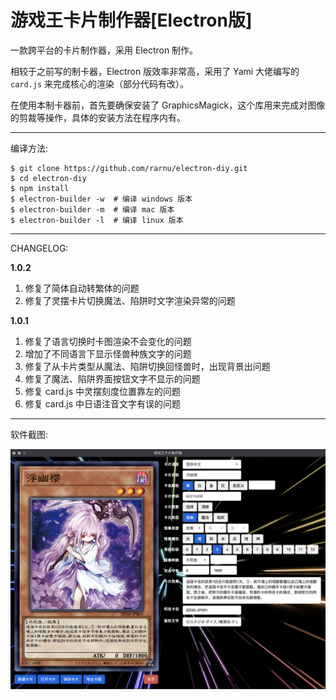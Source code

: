 # 游戏王卡片制作器[Electron版]

一款跨平台的卡片制作器，采用 Electron 制作。

相较于之前写的制卡器，Electron 版效率非常高，采用了 Yami 大佬编写的 ```card.js``` 来完成核心的渲染（部分代码有改）。

在使用本制卡器前，首先要确保安装了 GraphicsMagick，这个库用来完成对图像的剪裁等操作，具体的安装方法在程序内有。

- - -

编译方法:

```shell
$ git clone https://github.com/rarnu/electron-diy.git
$ cd electron-diy
$ npm install
$ electron-builder -w  # 编译 windows 版本
$ electron-builder -m  # 编译 mac 版本
$ electron-builder -l  # 编译 linux 版本
```

- - -

CHANGELOG:

**1.0.2**

1. 修复了简体自动转繁体的问题
2. 修复了灵摆卡片切换魔法、陷阱时文字渲染异常的问题

**1.0.1**

1. 修复了语言切换时卡图渲染不会变化的问题
2. 增加了不同语言下显示怪兽种族文字的问题
3. 修复了从卡片类型从魔法、陷阱切换回怪兽时，出现背景出问题
4. 修复了魔法、陷阱界面按钮文字不显示的问题
5. 修复 card.js 中灵摆刻度位置靠左的问题
6. 修复 card.js 中日语注音文字有误的问题

- - -

软件截图:

![](./screenshot/screenshot.png)


